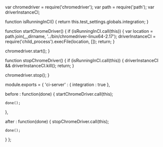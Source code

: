 var chromedriver = require('chromedriver');
var path = require('path');
var driverInstanceCI;

function isRunningInCI() {
  return this.test_settings.globals.integration;
}

function startChromeDriver() {
  if (isRunningInCI.call(this)) {
    var location = path.join(__dirname, '../bin/chromedriver-linux64-2.17');
    driverInstanceCI = require('child_process').execFile(location, []);
    return;
  }
  
  chromedriver.start();
}

function stopChromeDriver() {
  if (isRunningInCI.call(this)) {
    driverInstanceCI && driverInstanceCI.kill();
    return;
  }

  chromedriver.stop();
}

module.exports = {
  'ci-server' : {
    integration : true
  },

  before : function(done) {
    startChromeDriver.call(this);

    done();
  },

  after : function(done) {
    stopChromeDriver.call(this);

    done();
  }
};
